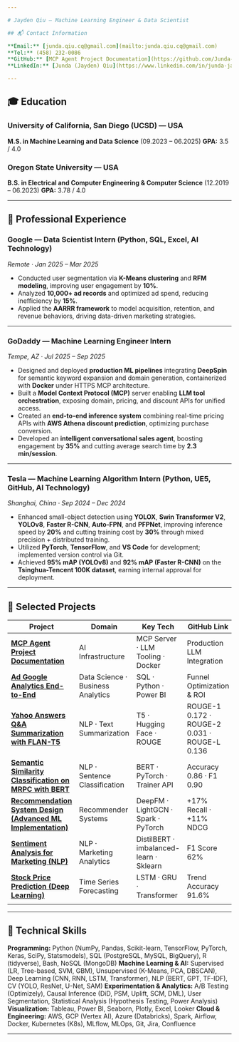 ```yaml
---

# Jayden Qiu — Machine Learning Engineer & Data Scientist

## 📬 Contact Information

**Email:** [junda.qiu.cq@gmail.com](mailto:junda.qiu.cq@gmail.com)
**Tel:** (458) 232-0086
**GitHub:** [MCP Agent Project Documentation](https://github.com/Junda-Qiu/MCP_Agent_Project_documentation)
**LinkedIn:** [Junda (Jayden) Qiu](https://www.linkedin.com/in/junda-jayden-qiu-7b4aa5292)

---
```


## 🎓 Education

### University of California, San Diego (UCSD) — USA

**M.S. in Machine Learning and Data Science** (09.2023 – 06.2025)
**GPA:** 3.5 / 4.0

### Oregon State University — USA

**B.S. in Electrical and Computer Engineering & Computer Science** (12.2019 – 06.2023)
**GPA:** 3.78 / 4.0

---

## 💼 Professional Experience

### **Google — Data Scientist Intern (Python, SQL, Excel, AI Technology)**

*Remote · Jan 2025 – Mar 2025*

* Conducted user segmentation via **K-Means clustering** and **RFM modeling**, improving user engagement by **10%**.
* Analyzed **10,000+ ad records** and optimized ad spend, reducing inefficiency by **15%**.
* Applied the **AARRR framework** to model acquisition, retention, and revenue behaviors, driving data-driven marketing strategies.

---

### **GoDaddy — Machine Learning Engineer Intern**

*Tempe, AZ · Jul 2025 – Sep 2025*

* Designed and deployed **production ML pipelines** integrating **DeepSpin** for semantic keyword expansion and domain generation, containerized with **Docker** under HTTPS MCP architecture.
* Built a **Model Context Protocol (MCP)** server enabling **LLM tool orchestration**, exposing domain, pricing, and discount APIs for unified access.
* Created an **end-to-end inference system** combining real-time pricing APIs with **AWS Athena discount prediction**, optimizing purchase conversion.
* Developed an **intelligent conversational sales agent**, boosting engagement by **35%** and cutting average search time by **2.3 min/session**.

---

### **Tesla — Machine Learning Algorithm Intern (Python, UE5, GitHub, AI Technology)**

*Shanghai, China · Sep 2024 – Dec 2024*

* Enhanced small-object detection using **YOLOX**, **Swin Transformer V2**, **YOLOv8**, **Faster R-CNN**, **Auto-FPN**, and **PFPNet**, improving inference speed by **20%** and cutting training cost by **30%** through mixed precision + distributed training.
* Utilized **PyTorch**, **TensorFlow**, and **VS Code** for development; implemented version control via Git.
* Achieved **95% mAP (YOLOv8)** and **92% mAP (Faster R-CNN)** on the **Tsinghua-Tencent 100K dataset**, earning internal approval for deployment.

---

## 🚀 Selected Projects

| Project                                                                                                                                                                                    | Domain                            | Key Tech                                | GitHub Link                                   |
| ------------------------------------------------------------------------------------------------------------------------------------------------------------------------------------------ | --------------------------------- | --------------------------------------- | --------------------------------------------- |
| **[MCP Agent Project Documentation](https://github.com/Junda-Qiu/DS-Portfolio/blob/main/MCP_Agent_Project_documentation/README.md)**                                                       | AI Infrastructure                 | MCP Server · LLM Tooling · Docker       | Production LLM Integration                    |
| **[Ad Google Analytics End-to-End](https://github.com/Junda-Qiu/DS-Portfolio/blob/main/Ad-Google-Analytics-End2end/README.md)**                                                            | Data Science · Business Analytics | SQL · Python · Power BI                 | Funnel Optimization & ROI      
| **[Yahoo Answers Q&A Summarization with FLAN-T5](https://github.com/Junda-Qiu/DS-Portfolio/blob/main/Yahoo-Answers-Q%26A-Summarization-with-FLAN-T5/README.md)**                           | NLP · Text Summarization          | T5 · Hugging Face · ROUGE               | ROUGE-1 0.172 · ROUGE-2 0.031 · ROUGE-L 0.136 |
| **[Semantic Similarity Classification on MRPC with BERT](https://github.com/Junda-Qiu/DS-Portfolio/blob/main/Semantic%20Similarity%20Classification%20on%20MRPC%20with%20BERT/README.md)** | NLP · Sentence Classification     | BERT · PyTorch · Trainer API            | Accuracy 0.86 · F1 0.90                       |
| **[Recommendation System Design (Advanced ML Implementation)](https://github.com/Junda-Qiu/DS-Portfolio/blob/main/Recommendation%20System/README.md)**                                     | Recommender Systems               | DeepFM · LightGCN · Spark · PyTorch     | +17% Recall · +11% NDCG                       |
| **[Sentiment Analysis for Marketing (NLP)](https://github.com/Junda-Qiu/DS-Portfolio/blob/main/Sentiment%20Analysis%20for%20Marketing%20%28NLP%29/README.md)**                             | NLP · Marketing Analytics         | DistilBERT · imbalanced-learn · Sklearn | F1 Score 62%                                  |
| **[Stock Price Prediction (Deep Learning)](https://github.com/Junda-Qiu/DS-Portfolio/blob/main/Stock%20Price%20Prediction/README.md)**                                                     | Time Series Forecasting           | LSTM · GRU · Transformer                | Trend Accuracy 91.6%                          |
               |

---

## 🧠 Technical Skills

**Programming:** Python (NumPy, Pandas, Scikit-learn, TensorFlow, PyTorch, Keras, SciPy, Statsmodels), SQL (PostgreSQL, MySQL, BigQuery), R (tidyverse), Bash, NoSQL (MongoDB)
**Machine Learning & AI:** Supervised (LR, Tree-based, SVM, GBM), Unsupervised (K-Means, PCA, DBSCAN), Deep Learning (CNN, RNN, LSTM, Transformer), NLP (BERT, GPT, TF-IDF), CV (YOLO, ResNet, U-Net, SAM)
**Experimentation & Analytics:** A/B Testing (Optimizely), Causal Inference (DiD, PSM, Uplift, SCM, DML), User Segmentation, Statistical Analysis (Hypothesis Testing, Power Analysis)
**Visualization:** Tableau, Power BI, Seaborn, Plotly, Excel, Looker
**Cloud & Engineering:** AWS, GCP (Vertex AI), Azure (Databricks), Spark, Airflow, Docker, Kubernetes (K8s), MLflow, MLOps, Git, Jira, Confluence

---
